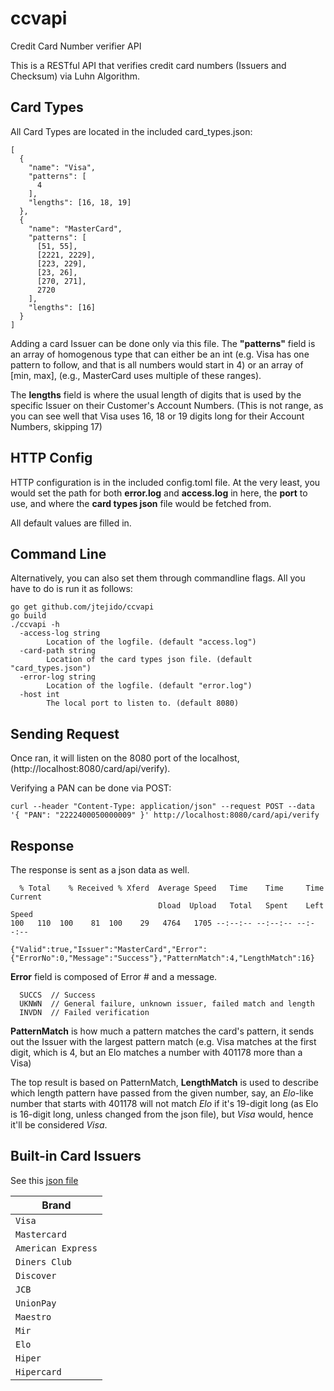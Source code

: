 # ccvapi
Credit Card Number verifier API

This is a RESTful API that verifies credit card numbers (Issuers and Checksum) via Luhn Algorithm.


## Card Types

All Card Types are located in the included card_types.json:

```
[
  {
    "name": "Visa",
    "patterns": [
      4
    ],
    "lengths": [16, 18, 19]
  },
  {
    "name": "MasterCard",
    "patterns": [
      [51, 55],
      [2221, 2229],
      [223, 229],
      [23, 26],
      [270, 271],
      2720
    ],
    "lengths": [16]
  }
]
```

Adding a card Issuer can be done only via this file. The **"patterns"** field is an array of homogenous type that can either be an int (e.g. Visa has one pattern to follow, and that is all numbers would start in 4) or an array of [min, max], (e.g., MasterCard uses multiple of these ranges).

The **lengths** field is where the usual length of digits that is used by the specific Issuer on their Customer's Account Numbers. (This is not range, as you can see well that Visa uses 16, 18 or 19 digits long for their Account Numbers, skipping 17)

## HTTP Config

HTTP configuration is in the included config.toml file. At the very least, you would set the path for both **error.log** and **access.log** in here, the **port** to use, and where the **card types json** file would be fetched from.

All default values are filled in.

## Command Line

Alternatively, you can also set them through commandline flags. All you have to do is run it as follows:

```
go get github.com/jtejido/ccvapi
go build
./ccvapi -h
  -access-log string
        Location of the logfile. (default "access.log")
  -card-path string
        Location of the card types json file. (default "card_types.json")
  -error-log string
        Location of the logfile. (default "error.log")
  -host int
        The local port to listen to. (default 8080)

```

## Sending Request

Once ran, it will listen on the 8080 port of the localhost, (http://localhost:8080/card/api/verify).

Verifying a PAN can be done via POST:

```
curl --header "Content-Type: application/json" --request POST --data '{ "PAN": "2222400050000009" }' http://localhost:8080/card/api/verify
```

## Response

The response is sent as a json data as well.

```
  % Total    % Received % Xferd  Average Speed   Time    Time     Time  Current
                                 Dload  Upload   Total   Spent    Left  Speed
100   110  100    81  100    29   4764   1705 --:--:-- --:--:-- --:--:--

{"Valid":true,"Issuer":"MasterCard","Error":{"ErrorNo":0,"Message":"Success"},"PatternMatch":4,"LengthMatch":16}
```

**Error** field is composed of Error # and a message.

```
  SUCCS  // Success
  UKNWN  // General failure, unknown issuer, failed match and length
  INVDN  // Failed verification
```

**PatternMatch** is how much a pattern matches the card's pattern, it sends out the Issuer with the largest pattern match (e.g. Visa matches at the first digit, which is 4, but an Elo matches a number with 401178 more than a Visa)

The top result is based on PatternMatch, **LengthMatch** is used to describe which length pattern have passed from the given number, say, an *Elo*-like number that starts with 401178 will not match *Elo* if it's 19-digit long (as Elo is 16-digit long, unless changed from the json file), but *Visa* would, hence it'll be considered *Visa*.

## Built-in Card Issuers

See this [json file](https://github.com/jtejido/ccvapi/card_types.json)

| Brand              |
|--------------------|
| `Visa`             |
| `Mastercard`       |
| `American Express` |
| `Diners Club`      |
| `Discover`         |
| `JCB`              |
| `UnionPay`         |
| `Maestro`          |
| `Mir`              |
| `Elo`              |
| `Hiper`            |
| `Hipercard`        |

